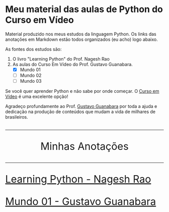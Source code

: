 # Meu material das aulas de Python do Curso em Vídeo
Material produzido nos meus estudos da linguagem Python. Os links das anotações em Markdown estão todos organizados (eu acho) logo abaixo.

As fontes dos estudos são:

1. O livro "Learning Python" do Prof. Nagesh Rao
1. As aulas do Curso Em Vídeo do Prof. Gustavo Guanabara.
    - [x] Mundo 01
    - [ ] Mundo 02
    - [ ] Mundo 03

Se você quer aprender Python e não sabe por onde começar. O [Curso em Vídeo](wwww.cursoemvideo.com.br) é uma excelente opção!

Agradeço profundamente ao Prof. [Gustavo Guanabara](https://twitter.com/guanabara) por toda a ajuda e dedicação na produção de conteúdos que mudam a vida de milhares de brasileiros. 

<font size='6' align='center'>

---

Minhas Anotações

---

</font>

<font size='6' align='left'>

[Learning Python - Nagesh Rao](https://github.com/brunoruas2/curso_python/blob/main/rao_learning_python/learning_python.md)

[Mundo 01 - Gustavo Guanabara](https://github.com/brunoruas2/curso_python/blob/main/curso_em_video/Mundo%201%20-%20Anota%C3%A7%C3%B5es.md)


</font>
